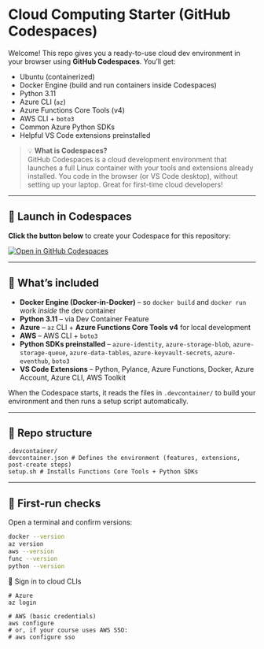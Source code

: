 # Cloud Computing Starter (GitHub Codespaces)

Welcome! This repo gives you a ready-to-use cloud dev environment in your browser using **GitHub Codespaces**. You’ll get:

- Ubuntu (containerized)
- Docker Engine (build and run containers inside Codespaces)
- Python 3.11
- Azure CLI (`az`)
- Azure Functions Core Tools (v4)
- AWS CLI + `boto3`
- Common Azure Python SDKs
- Helpful VS Code extensions preinstalled

> 💡 **What is Codespaces?**  
> GitHub Codespaces is a cloud development environment that launches a full Linux container with your tools and extensions already installed. You code in the browser (or VS Code desktop), without setting up your laptop. Great for first-time cloud developers!

---

## 🚀 Launch in Codespaces

**Click the button below** to create your Codespace for this repository:

[![Open in GitHub Codespaces](https://github.com/codespaces/badge.svg)](https://codespaces.new/fullstackdataengineer/cc_student_environment?quickstart=1)

---

## 🧰 What’s included

- **Docker Engine (Docker-in-Docker)** – so `docker build` and `docker run` work _inside_ the dev container  
- **Python 3.11** – via Dev Container Feature  
- **Azure** – `az` CLI + **Azure Functions Core Tools v4** for local development  
- **AWS** – AWS CLI + `boto3`  
- **Python SDKs preinstalled** – `azure-identity`, `azure-storage-blob`, `azure-storage-queue`, `azure-data-tables`, `azure-keyvault-secrets`, `azure-eventhub`, `boto3`  
- **VS Code Extensions** – Python, Pylance, Azure Functions, Docker, Azure Account, Azure CLI, AWS Toolkit

When the Codespace starts, it reads the files in `.devcontainer/` to build your environment and then runs a setup script automatically.

---

## 📁 Repo structure

```
.devcontainer/
devcontainer.json # Defines the environment (features, extensions, post-create steps)
setup.sh # Installs Functions Core Tools + Python SDKs  
```  
---

## 🧪 First-run checks

Open a terminal and confirm versions:

```bash
docker --version
az version
aws --version
func --version
python --version
```  
🔐 Sign in to cloud CLIs  

```  
# Azure
az login

# AWS (basic credentials)
aws configure
# or, if your course uses AWS SSO:
# aws configure sso
```  
